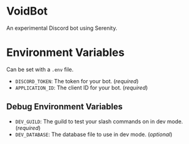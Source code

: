 # VoidBot
An experimental Discord bot using Serenity.

# Environment Variables
Can be set with a `.env` file.
- `DISCORD_TOKEN`: The token for your bot. (*required*)
- `APPLICATION_ID`: The client ID for your bot. (*required*)

## Debug Environment Variables
- `DEV_GUILD`: The guild to test your slash commands on in dev mode. (*required*)
- `DEV_DATABASE`: The database file to use in dev mode. (*optional*)
